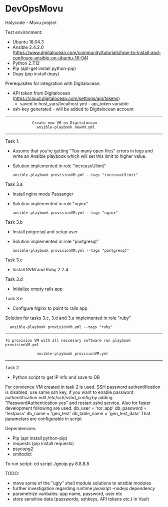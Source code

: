 # DevOpsMovu
Holycode - Movu project

Test environment:
  - Ubuntu 16.04.3
  - Ansible 2.4.2.0 (https://www.digitalocean.com/community/tutorials/how-to-install-and-configure-ansible-on-ubuntu-16-04)
  - Python 2.7.12
  - Pip (apt-get install python-pip)
  - Dopy (pip install dopy)

Prerequisites for integration with Digitalocean:
- API token from Digitalocean (https://cloud.digitalocean.com/settings/api/tokens)
  - saved in host_vars/localhost.yml - api_token variable
- ssh-key generated - will be added to Digitalocean account
 

************************************************************
                Create new VM on Digitalocean
                  ansible-playbook newVM.yml
************************************************************

Task 1.
  - Assume that you're getting "Too many open files" errors in logs and write an Ansible playbook which will set this limit to higher value.
  - Solution implemented in role "increaseUlimit"

        ansible-playbook provisionVM.yml --tags "increaseUlimit"


Task 3.a
  - Install nginx mode Passanger
  - Solution implemented in role "nginx"

        ansible-playbook provisionVM.yml --tags "nginx"
 
Task 3.b
  - Install potgresql and setup user
  - Solution implemented in role "postgresql"

        ansible-playbook provisionVM.yml --tags "postgresql"

Task 3.c
  - Install RVM and Ruby 2.2.4

Task 3.d
  - Initialize empty rails app

Task 3.e
  - Configure Nginx to point to rails app
 
Solution for tasks 3.c, 3.d and 3.e implemented in role "ruby"

      ansible-playbook provisionVM.yml --tags "ruby"


************************************************************************

    To provision VM with all neccesary software run playbook provisionVM.yml
  
                  ansible-playbook provisionVM.yml

************************************************************************

Task 2
  - Python script to get IP info and save to DB
  
  For convience VM created in task 2 is used.
  SSH password authentification is disabled, use same ssh key, if you want to enable password authentification
  edit /etc/ssh/sshd_config by adding "PasswordAuthentication yes" and restart sshd service.
  Also for faster development following are used:
      db_user = 'ror_app'
      db_password = 'testpass'
      db_name = 'geo_test'
      db_table_name = 'geo_test_data'
  That parametars are configurable in script

  Dependencies:
   - Pip (apt install python-pip)
   - requests (pip install requests)
   - psycopg2
   - xmltodict
  
  To run script:
      cd script
      ./geoip.py 8.8.8.8
          


TODO: 
  - move some of the "ugly" shell module solutions to ansible modules
  - further investigation regarding runtime javasript -nodejs dependency
  - parametrize varibales: app name, password, user etc
  - store sensitive data (passwords, sshkeys, API tokens etc.) in Vault

